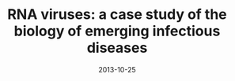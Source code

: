 ---
title: "RNA viruses: a case study of the biology of emerging infectious diseases"
authors:
- Mark Woolhouse
- Kyle Adair
- lbrierley

date: "2013-10-25"
doi: "10.1128/microbiolspec.oh-0001-2012"

# Publication type.
# Accepts a single type but formatted as a YAML list (for Hugo requirements).
# Enter a publication type from the CSL standard.
publication_types: ["article-journal"]

# Publication name and optional abbreviated publication name.
publication: "*Microbiology Spectrum*, 1(1): 10.1128/microbiolspec.OH-0001-2012"
publication_short: ""

tags:
- Data
featured: false

links:
- name: Full text
  url: https://journals.asm.org/doi/full/10.1128/microbiolspec.oh-0001-2012
url_code: ''
url_dataset: ''
url_poster: ''
url_project: ''
url_slides: ''
url_source: ''
url_video: ''


# Associated Projects (optional).
#   Associate this publication with one or more of your projects.
#   Simply enter your project's folder or file name without extension.
#   E.g. `internal-project` references `content/project/internal-project/index.md`.
#   Otherwise, set `projects: []`.
projects: []
---